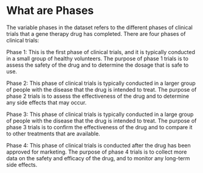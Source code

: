 # What are Phases

 The variable phases in the dataset refers to the different phases of clinical trials that a gene therapy drug has completed. There are four phases of clinical trials:

Phase 1: This is the first phase of clinical trials, and it is typically conducted in a small group of healthy volunteers. The purpose of phase 1 trials is to assess the safety of the drug and to determine the dosage that is safe to use.

Phase 2: This phase of clinical trials is typically conducted in a larger group of people with the disease that the drug is intended to treat. The purpose of phase 2 trials is to assess the effectiveness of the drug and to determine any side effects that may occur.

Phase 3: This phase of clinical trials is typically conducted in a large group of people with the disease that the drug is intended to treat. The purpose of phase 3 trials is to confirm the effectiveness of the drug and to compare it to other treatments that are available.

Phase 4: This phase of clinical trials is conducted after the drug has been approved for marketing. The purpose of phase 4 trials is to collect more data on the safety and efficacy of the drug, and to monitor any long-term side effects.

